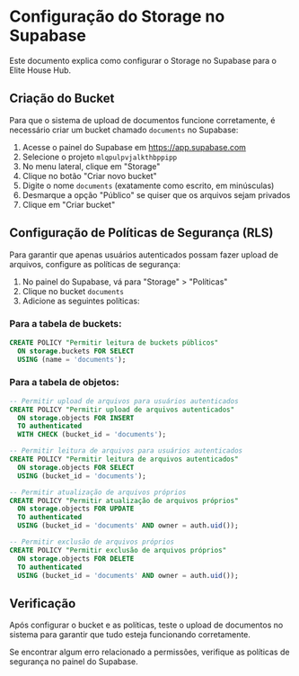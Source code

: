 # Configuração do Storage no Supabase

Este documento explica como configurar o Storage no Supabase para o Elite House Hub.

## Criação do Bucket

Para que o sistema de upload de documentos funcione corretamente, é necessário criar um bucket chamado `documents` no Supabase:

1. Acesse o painel do Supabase em https://app.supabase.com
2. Selecione o projeto `mlqpulpvjalkthbppipp`
3. No menu lateral, clique em "Storage"
4. Clique no botão "Criar novo bucket"
5. Digite o nome `documents` (exatamente como escrito, em minúsculas)
6. Desmarque a opção "Público" se quiser que os arquivos sejam privados
7. Clique em "Criar bucket"

## Configuração de Políticas de Segurança (RLS)

Para garantir que apenas usuários autenticados possam fazer upload de arquivos, configure as políticas de segurança:

1. No painel do Supabase, vá para "Storage" > "Políticas"
2. Clique no bucket `documents`
3. Adicione as seguintes políticas:

### Para a tabela de buckets:

```sql
CREATE POLICY "Permitir leitura de buckets públicos"
  ON storage.buckets FOR SELECT
  USING (name = 'documents');
```

### Para a tabela de objetos:

```sql
-- Permitir upload de arquivos para usuários autenticados
CREATE POLICY "Permitir upload de arquivos autenticados"
  ON storage.objects FOR INSERT
  TO authenticated
  WITH CHECK (bucket_id = 'documents');

-- Permitir leitura de arquivos para usuários autenticados
CREATE POLICY "Permitir leitura de arquivos autenticados"
  ON storage.objects FOR SELECT
  USING (bucket_id = 'documents');

-- Permitir atualização de arquivos próprios
CREATE POLICY "Permitir atualização de arquivos próprios"
  ON storage.objects FOR UPDATE
  TO authenticated
  USING (bucket_id = 'documents' AND owner = auth.uid());

-- Permitir exclusão de arquivos próprios
CREATE POLICY "Permitir exclusão de arquivos próprios"
  ON storage.objects FOR DELETE
  TO authenticated
  USING (bucket_id = 'documents' AND owner = auth.uid());
```

## Verificação

Após configurar o bucket e as políticas, teste o upload de documentos no sistema para garantir que tudo esteja funcionando corretamente.

Se encontrar algum erro relacionado a permissões, verifique as políticas de segurança no painel do Supabase.
